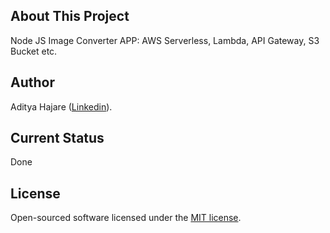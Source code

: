 ## About This Project
Node JS Image Converter APP: AWS Serverless, Lambda, API Gateway, S3 Bucket etc.

## Author
Aditya Hajare ([Linkedin](https://in.linkedin.com/in/aditya-hajare)).

## Current Status
Done

## License
Open-sourced software licensed under the [MIT license](http://opensource.org/licenses/MIT).